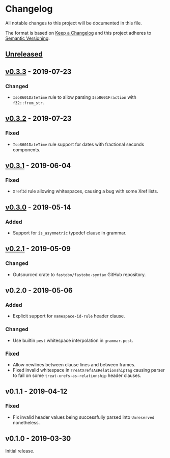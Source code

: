 # Changelog
All notable changes to this project will be documented in this file.

The format is based on [Keep a Changelog](http://keepachangelog.com/en/1.0.0/)
and this project adheres to [Semantic Versioning](http://semver.org/spec/v2.0.0.html).


## [Unreleased]

[Unreleased]: https://github.com/fastobo/fastobo-syntax/compare/syntax/v0.3.3...HEAD

## [v0.3.3] - 2019-07-23

[v0.3.3]: https://github.com/fastobo/fastobo-syntax/compare/syntax/v0.3.2...v0.3.3

### Changed
- `Iso8601DateTime` rule to allow parsing `Iso8601Fraction` with `f32::from_str`.


## [v0.3.2] - 2019-07-23

[v0.3.2]: https://github.com/fastobo/fastobo-syntax/compare/syntax/v0.3.1...v0.3.2

### Fixed
- `Iso8601DateTime` rule support for dates with fractional seconds components.


## [v0.3.1] - 2019-06-04

[v0.3.1]: https://github.com/fastobo/fastobo-syntax/compare/syntax/v0.3.0...v0.3.1

### Fixed
- `XrefId` rule allowing whitespaces, causing a bug with some Xref lists.


## [v0.3.0] - 2019-05-14

[v0.3.0]: https://github.com/fastobo/fastobo-syntax/compare/syntax/v0.2.1...v0.3.0

### Added
- Support for `is_asymmetric` typedef clause in grammar.


## [v0.2.1] - 2019-05-09

[v0.2.1]: https://github.com/fastobo/fastobo-syntax/compare/syntax/43b728e...v0.2.1

### Changed
- Outsourced crate to `fastobo/fastobo-syntax` GitHub repository.


## v0.2.0 - 2019-05-06

### Added
- Explicit support for `namespace-id-rule` header clause.

### Changed
- Use builtin `pest` whitespace interpolation in `grammar.pest`.

### Fixed
- Allow newlines between clause lines and between frames.
- Fixed invalid whitespace in `TreatXrefsAsRelationshipTag` causing parser to fail
  on some `treat-xrefs-as-relationship` header clauses.


## v0.1.1 - 2019-04-12

### Fixed
- Fix invalid header values being successfully parsed into `Unreserved` nonetheless.


## v0.1.0 - 2019-03-30

Initial release.
